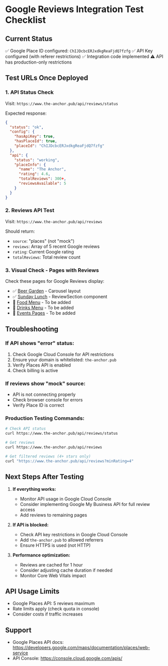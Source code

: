 # Google Reviews Integration Test Checklist

## Current Status
✅ Google Place ID configured: `ChIJDcbcERJxdkgReaFjdQ7fzfg`
✅ API Key configured (with referer restrictions)
✅ Integration code implemented
⚠️ API has production-only restrictions

## Test URLs Once Deployed

### 1. API Status Check
Visit: `https://www.the-anchor.pub/api/reviews/status`

Expected response:
```json
{
  "status": "ok",
  "config": {
    "hasApiKey": true,
    "hasPlaceId": true,
    "placeId": "ChIJDcbcERJxdkgReaFjdQ7fzfg"
  },
  "api": {
    "status": "working",
    "placeInfo": {
      "name": "The Anchor",
      "rating": 4.6,
      "totalReviews": 300+,
      "reviewsAvailable": 5
    }
  }
}
```

### 2. Reviews API Test
Visit: `https://www.the-anchor.pub/api/reviews`

Should return:
- `source`: "places" (not "mock")
- `reviews`: Array of 5 recent Google reviews
- `rating`: Current Google rating
- `totalReviews`: Total review count

### 3. Visual Check - Pages with Reviews

Check these pages for Google Reviews display:
- ✅ [Beer Garden](https://www.the-anchor.pub/beer-garden) - Carousel layout
- ✅ [Sunday Lunch](https://www.the-anchor.pub/sunday-lunch) - ReviewSection component
- 🔲 [Food Menu](https://www.the-anchor.pub/food) - To be added
- 🔲 [Drinks Menu](https://www.the-anchor.pub/drinks) - To be added
- 🔲 [Events Pages](https://www.the-anchor.pub/events) - To be added

## Troubleshooting

### If API shows "error" status:
1. Check Google Cloud Console for API restrictions
2. Ensure your domain is whitelisted: `the-anchor.pub`
3. Verify Places API is enabled
4. Check billing is active

### If reviews show "mock" source:
- API is not connecting properly
- Check browser console for errors
- Verify Place ID is correct

### Production Testing Commands:
```bash
# Check API status
curl https://www.the-anchor.pub/api/reviews/status

# Get reviews
curl https://www.the-anchor.pub/api/reviews

# Get filtered reviews (4+ stars only)
curl "https://www.the-anchor.pub/api/reviews?minRating=4"
```

## Next Steps After Testing

1. **If everything works:**
   - Monitor API usage in Google Cloud Console
   - Consider implementing Google My Business API for full review access
   - Add reviews to remaining pages

2. **If API is blocked:**
   - Check API key restrictions in Google Cloud Console
   - Add `the-anchor.pub` to allowed referrers
   - Ensure HTTPS is used (not HTTP)

3. **Performance optimization:**
   - Reviews are cached for 1 hour
   - Consider adjusting cache duration if needed
   - Monitor Core Web Vitals impact

## API Usage Limits
- Google Places API: 5 reviews maximum
- Rate limits apply (check quota in console)
- Consider costs if traffic increases

## Support
- Google Places API docs: https://developers.google.com/maps/documentation/places/web-service
- API Console: https://console.cloud.google.com/apis/